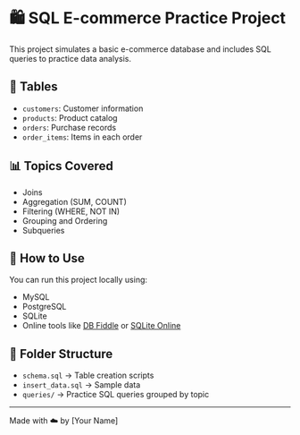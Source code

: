 # 🛍️ SQL E-commerce Practice Project

This project simulates a basic e-commerce database and includes SQL queries to practice data analysis.

## 📁 Tables
- `customers`: Customer information
- `products`: Product catalog
- `orders`: Purchase records
- `order_items`: Items in each order

## 📊 Topics Covered
- Joins
- Aggregation (SUM, COUNT)
- Filtering (WHERE, NOT IN)
- Grouping and Ordering
- Subqueries

## 🧪 How to Use
You can run this project locally using:
- MySQL
- PostgreSQL
- SQLite
- Online tools like [DB Fiddle](https://www.db-fiddle.com/) or [SQLite Online](https://sqliteonline.com/)

## 📂 Folder Structure
- `schema.sql` → Table creation scripts
- `insert_data.sql` → Sample data
- `queries/` → Practice SQL queries grouped by topic

---

Made with ☁️ by [Your Name]